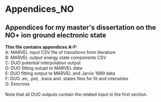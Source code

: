# Appendices_NO 
## Appendices for my master's dissertation on the NO+ ion ground electronic state

**This file contains appendices A-F:** <br>
A: MARVEL input CSV file of transitions from literature <br>
B: MARVEL output energy state components CSV <br>
C: DUO potential interpolation output <br>
D: DUO fitting outupt to MARVEL data <br>
E: DUO fitting output to MARVEL and Jarvis 1999 data <br>
F: DUO .en, .pot, .trans and .states files for fit and intensities <br>
G: Exocross <br> 
<br>
Note that all DUO outputs contain the related input in the first section. 

